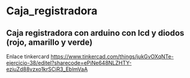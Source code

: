 # Caja_registradora
## Caja registradora con arduino con lcd y diodos (rojo, amarillo y verde)

Enlace tinkercard 
https://www.tinkercad.com/things/jukGvOXqNTe-ejercicio-38/editel?sharecode=ePiNe648NLZHTY-eziuZd88vzxo1krSCiR3_EblmVaA
